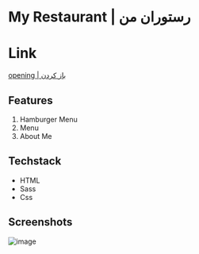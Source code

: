 # My Restaurant | رستوران من 
# Link
<a href="https://restaurant.myxme.ir">opening | باز کردن</a>

## Features

1. Hamburger Menu
2. Menu
3. About Me

## Techstack

- HTML
- Sass 
- Css

## Screenshots

![image](https://user-images.githubusercontent.com/88998745/205015005-5cc42bc0-dded-425e-8a38-42573fed230d.png)
